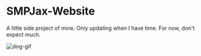 # SMPJax-Website
A little side project of mine. Only updating when I have time. For now, don't expect much.


![dog-gif](https://user-images.githubusercontent.com/93849152/141534225-586ad330-81c6-4838-b6ed-851c593d272a.gif)
